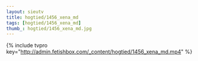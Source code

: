 ```yaml
--- 
layout: sieutv
title: hogtied/1456_xena_md
tags: [hogtied/1456_xena_md]
thumb_: hogtied/1456_xena_md.jpg
---
```

{% include tvpro key="http://admin.fetishbox.com/_content/hogtied/1456_xena_md.mp4" %} 
